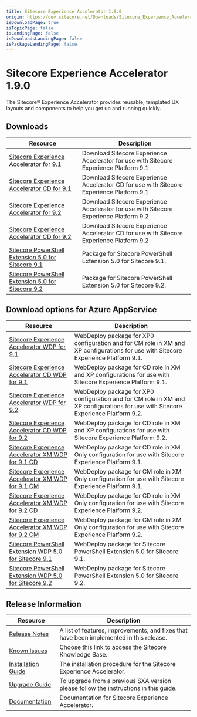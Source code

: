 ```yaml
---
title: Sitecore Experience Accelerator 1.9.0
origin: https://dev.sitecore.net/Downloads/Sitecore_Experience_Accelerator/19/Sitecore_Experience_Accelerator_190.aspx
isDownloadPage: true
isTopicPage: false
isLandingPage: false
isDownloadsLandingPage: false
isPackageLandingPage: false
---
```


# Sitecore Experience Accelerator 1.9.0

The Sitecore® Experience Accelerator provides reusable, templated UX layouts and components to help you get up and running quickly.

## Downloads

 | Resource | Description |
 | --- | --- |
 | [Sitecore Experience Accelerator for 9.1](https://scdp.blob.core.windows.net/downloads/Sitecore%20Experience%20Accelerator/19/Sitecore%20Experience%20Accelerator%20190/Secure/ZIP/Sitecore%20Experience%20Accelerator%201.9.0%20rev.%20190528%20for%209.1.zip) | Download Sitecore Experience Accelerator for use with Sitecore Experience Platform 9.1 |
 | [Sitecore Experience Accelerator CD for 9.1](https://scdp.blob.core.windows.net/downloads/Sitecore%20Experience%20Accelerator/19/Sitecore%20Experience%20Accelerator%20190/Secure/ZIP/Sitecore%20Experience%20Accelerator%201.9.0%20rev.%20190528%20for%209.1%20CD.zip) | Download Sitecore Experience Accelerator CD for use with Sitecore Experience Platform 9.1 |
 | [Sitecore Experience Accelerator for 9.2](https://scdp.blob.core.windows.net/downloads/Sitecore%20Experience%20Accelerator/19/Sitecore%20Experience%20Accelerator%20190/Secure/ZIP/Sitecore%20Experience%20Accelerator%201.9.0%20rev.%20190528%20for%209.2.zip) | Download Sitecore Experience Accelerator for use with Sitecore Experience Platform 9.2 |
 | [Sitecore Experience Accelerator CD for 9.2](https://scdp.blob.core.windows.net/downloads/Sitecore%20Experience%20Accelerator/19/Sitecore%20Experience%20Accelerator%20190/Secure/ZIP/Sitecore%20Experience%20Accelerator%201.9.0%20rev.%20190528%20for%209.2%20CD.zip) | Download Sitecore Experience Accelerator CD for use with Sitecore Experience Platform 9.2 |
 | [Sitecore PowerShell Extension 5.0 for Sitecore 9.1](https://scdp.blob.core.windows.net/downloads/Sitecore%20Experience%20Accelerator/19/Sitecore%20Experience%20Accelerator%20190/Secure/ZIP/Sitecore%20PowerShell%20Extensions-5.0.zip) | Package for Sitecore PowerShell Extension 5.0 for Sitecore 9.1. |
 | [Sitecore PowerShell Extension 5.0 for Sitecore 9.2](https://scdp.blob.core.windows.net/downloads/Sitecore%20Experience%20Accelerator/19/Sitecore%20Experience%20Accelerator%20190/Secure/ZIP/Sitecore%20PowerShell%20Extensions-5.0%20for%209.2.zip) | Package for Sitecore PowerShell Extension 5.0 for Sitecore 9.2. |

## Download options for Azure AppService

 | Resource | Description |
 | --- | --- |
 | [Sitecore Experience Accelerator WDP for 9.1](https://scdp.blob.core.windows.net/downloads/Sitecore%20Experience%20Accelerator/19/Sitecore%20Experience%20Accelerator%20190/Secure/WDP/Sitecore%20Experience%20Accelerator%201.9.0%20rev.%20190528%20for%209.1.scwdp.zip) | WebDeploy package for XP0 configuration and for CM role in XM and XP configurations for use with Sitecore Experience Platform 9.1. |
 | [Sitecore Experience Accelerator CD WDP for 9.1](https://scdp.blob.core.windows.net/downloads/Sitecore%20Experience%20Accelerator/19/Sitecore%20Experience%20Accelerator%20190/Secure/WDP/Sitecore%20Experience%20Accelerator%201.9.0%20rev.%20190528%20for%209.1%20CD.scwdp.zip) | WebDeploy package for CD role in XM and XP configurations for use with Sitecore Experience Platform 9.1. |
 | [Sitecore Experience Accelerator WDP for 9.2](https://scdp.blob.core.windows.net/downloads/Sitecore%20Experience%20Accelerator/19/Sitecore%20Experience%20Accelerator%20190/Secure/WDP/Sitecore%20Experience%20Accelerator%201.9.0%20rev.%20190528%20for%209.2.scwdp.zip) | WebDeploy package for XP0 configuration and for CM role in XM and XP configurations for use with Sitecore Experience Platform 9.2. |
 | [Sitecore Experience Accelerator CD WDP for 9.2](https://scdp.blob.core.windows.net/downloads/Sitecore%20Experience%20Accelerator/19/Sitecore%20Experience%20Accelerator%20190/Secure/WDP/Sitecore%20Experience%20Accelerator%201.9.0%20rev.%20190528%20for%209.2%20CD.scwdp.zip) | WebDeploy package for CD role in XM and XP configurations for use with Sitecore Experience Platform 9.2. |
 | [Sitecore Experience Accelerator XM WDP for 9.1 CD](https://scdp.blob.core.windows.net/downloads/Sitecore%20Experience%20Accelerator/19/Sitecore%20Experience%20Accelerator%20190/Secure/WDP/Sitecore%20Experience%20Accelerator%20XM%201.9.0%20rev.%20190528%20for%209.1%20CD.scwdp.zip) | WebDeploy package for CD role in XM Only configuration for use with Sitecore Experience Platform 9.1. |
 | [Sitecore Experience Accelerator XM WDP for 9.1 CM](https://scdp.blob.core.windows.net/downloads/Sitecore%20Experience%20Accelerator/19/Sitecore%20Experience%20Accelerator%20190/Secure/WDP/Sitecore%20Experience%20Accelerator%20XM%201.9.0%20rev.%20190528%20for%209.1.scwdp.zip) | WebDeploy package for CM role in XM Only configuration for use with Sitecore Experience Platform 9.1. |
 | [Sitecore Experience Accelerator XM WDP for 9.2 CD](https://scdp.blob.core.windows.net/downloads/Sitecore%20Experience%20Accelerator/19/Sitecore%20Experience%20Accelerator%20190/Secure/WDP/Sitecore%20Experience%20Accelerator%20XM%201.9.0%20rev.%20190528%20for%209.2%20CD.scwdp.zip) | WebDeploy package for CD role in XM Only configuration for use with Sitecore Experience Platform 9.2. |
 | [Sitecore Experience Accelerator XM WDP for 9.2 CM](https://scdp.blob.core.windows.net/downloads/Sitecore%20Experience%20Accelerator/19/Sitecore%20Experience%20Accelerator%20190/Secure/WDP/Sitecore%20Experience%20Accelerator%20XM%201.9.0%20rev.%20190528%20for%209.2.scwdp.zip) | WebDeploy package for CM role in XM Only configuration for use with Sitecore Experience Platform 9.2. |
 | [Sitecore PowerShell Extension WDP 5.0 for Sitecore 9.1](https://scdp.blob.core.windows.net/downloads/Sitecore%20Experience%20Accelerator/19/Sitecore%20Experience%20Accelerator%20190/Secure/WDP/Sitecore%20PowerShell%20Extensions-5.0.scwdp.zip) | WebDeploy package for Sitecore PowerShell Extension 5.0 for Sitecore 9.1. |
 | [Sitecore PowerShell Extension WDP 5.0 for Sitecore 9.2](https://scdp.blob.core.windows.net/downloads/Sitecore%20Experience%20Accelerator/19/Sitecore%20Experience%20Accelerator%20190/Secure/WDP/Sitecore%20PowerShell%20Extensions-5.0%20for%209.2.scwdp.zip) | WebDeploy package for Sitecore PowerShell Extension 5.0 for Sitecore 9.2. |

## Release Information

 | Resource | Description |
 | --- | --- |
 | [Release Notes](/downloads/Sitecore_Experience_Accelerator/19/Sitecore_Experience_Accelerator_190/Release_Notes) | A list of features, improvements, and fixes that have been implemented in this release. |
 | [Known Issues](https://kb.sitecore.net/articles/196733) | Choose this link to access the Sitecore Knowledge Base. |
 | [Installation Guide](https://scdp.blob.core.windows.net/downloads/Sitecore%20Experience%20Accelerator/19/Sitecore%20Experience%20Accelerator%20190/Secure/SXA-1.9-Installation-Guide.pdf) | The installation procedure for the Sitecore Experience Accelerator. |
 | [Upgrade Guide](https://scdp.blob.core.windows.net/downloads/Sitecore%20Experience%20Accelerator/19/Sitecore%20Experience%20Accelerator%20190/Secure/SXA-1.9-Upgrade-Guide.pdf) | To upgrade from a previous SXA version please follow the instructions in this guide. |
 | [Documentation](https://doc.sitecore.com/developers/sxa/18/sitecore-experience-accelerator/en/index-en.html) | Documentation for Sitecore Experience Accelerator. |